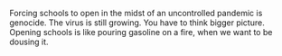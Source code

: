 Forcing schools to open in the midst of an uncontrolled pandemic is genocide. The virus is still growing. You have to think bigger picture. Opening schools is like pouring gasoline on a fire, when we want to be dousing it.
